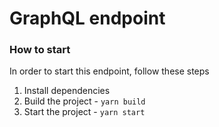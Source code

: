 # GraphQL endpoint 

### How to start

In order to start this endpoint, follow these steps

1. Install dependencies
2. Build the project - `yarn build`
3. Start the project - `yarn start`
